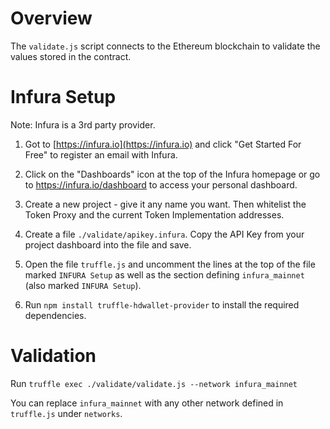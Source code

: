 # Overview
The `validate.js` script connects to the Ethereum blockchain to validate
the values stored in the contract.

# Infura Setup

Note: Infura is a 3rd party provider.

1. Got to [https://infura.io](https://infura.io) and click "Get Started For Free" to register an email with Infura.

2. Click on the "Dashboards" icon at the top of the Infura homepage or go to 
https://infura.io/dashboard to access your personal dashboard.

3. Create a new project - give it any name you want.  Then whitelist the Token Proxy and the 
current Token Implementation addresses.

4. Create a file `./validate/apikey.infura`.  Copy the API Key from your project dashboard into 
the file and save.

5. Open the file `truffle.js` and uncomment the lines at the top of the file marked `INFURA Setup` as well
as the section defining `infura_mainnet` (also marked `INFURA Setup`).

6. Run `npm install truffle-hdwallet-provider` to install the required dependencies.

# Validation

Run ```truffle exec ./validate/validate.js --network infura_mainnet```

You can replace `infura_mainnet` with any other network defined in `truffle.js` under `networks`.